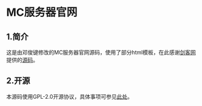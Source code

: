 # MC服务器官网

## 1.简介
  这是由邓俊键修改的MC服务器官网源码，使用了部分html模板，在此感谢[剑客网](https://www.go176.net/)提供的[源码](https://www.go176.net/post-2546.html)。

## 2.开源
  本源码使用GPL-2.0开源协议，具体事项可参见[此处](https://gitee.com/deng-junjian/server-website/blob/master/LICENSE)。

